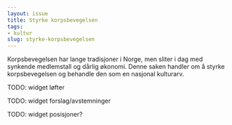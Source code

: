 ```yaml
---
layout: issue
title: Styrke korpsbevegelsen
tags:
- kultur
slug: styrke-korpsbevegelsen
---
```


Korpsbevegelsen har lange tradisjoner i Norge, men sliter i dag med synkende medlemstall og dårlig økonomi. Denne saken handler om å styrke korpsbevegelsen og behandle den som en nasjonal kulturarv.

TODO: widget løfter

TODO: widget forslag/avstemninger

TODO: widget posisjoner?

